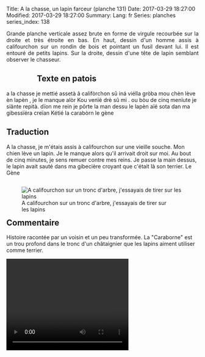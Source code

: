 Title: A la chasse, un lapin farceur (planche 131)
Date: 2017-03-29 18:27:00
Modified: 2017-03-29 18:27:00
Summary: 
Lang: fr
Series: planches
series_index: 138

<p style="text-align:justify;">Grande planche verticale assez brute en forme de virgule recourbée sur la droite et très étroite en bas. En haut, dessin d'un homme assis à califourchon sur un rondin de bois et pointant un fusil devant lui. Il est entouré de petits lapins. Sur la droite, dessin d'une tête de lapin semblant observer le chasseur. </p>

<figure class="image-block" style="float: left;">
  <img alt="" src="{static}/images/planche_131.png">
  <figcaption style="max-width: 227px"></figcaption>
</figure>

## Texte en patois
a la chasse je mettié assetà â califòrchon sû iná viélla gròba mou chèn lève èn lapèn , je le manque alòr Kou  venïé drè sû mi . ou bòu de cinq menïute je siänte repità. dïon me rein je pôrte la  man dessu le lapèn aïé  sota dan ma gibessïéra creïan Kétié la carabòrn     			  le  gène

## Traduction
A la chasse, je m'étais assis à califourchon sur une vieille souche. Mon chien lève un lapin. Je le manque alors qu'il arrivait droit sur moi. Au bout de cinq minutes, je sens remuer contre mes reins.  Je passe la main dessus, le lapin avait sauté dans ma gibecière croyant que c'était là son terrier.
Le Gène
<figure class="image-block" style="float: right;">
  <img alt="A califourchon sur un tronc d&#x27;arbre, j&#x27;essayais de tirer sur les lapins" src="{static}/images/planche_131_dessin.png">
  <figcaption style="max-width: 400px">A califourchon sur un tronc d&#x27;arbre, j&#x27;essayais de tirer sur les lapins</figcaption>
</figure>


## Commentaire
Histoire racontée par un voisin et un peu transformée.
La "Caraborne" est un trou profond dans le tronc d'un châtaignier que les lapins aiment utiliser comme terrier.




<video width="320" height="240" controls>
  <source src="https://d1njpgd0ygatdn.cloudfront.net/video_131.mp4" type="video/mp4">
</video>

